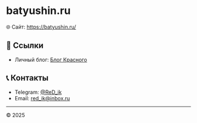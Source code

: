 # batyushin.ru

🌐 Сайт: https://batyushin.ru/



## 🔗 Ссылки
* Личный блог: [Блог Красного](https://t.me/BlogReD)


## 📞 Контакты
* Telegram: [@ReD_ik](https://t.me/ReD_ik)
* Email: [red_ik@inbox.ru](mailto:red_ik@inbox.ru)

---
© 2025
